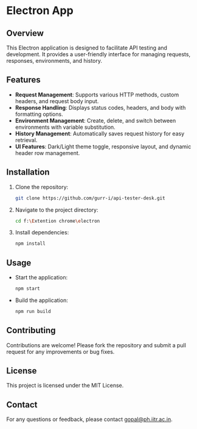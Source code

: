 
# Electron App

## Overview

This Electron application is designed to facilitate API testing and development. It provides a user-friendly interface for managing requests, responses, environments, and history.

## Features

- **Request Management**: Supports various HTTP methods, custom headers, and request body input.
- **Response Handling**: Displays status codes, headers, and body with formatting options.
- **Environment Management**: Create, delete, and switch between environments with variable substitution.
- **History Management**: Automatically saves request history for easy retrieval.
- **UI Features**: Dark/Light theme toggle, responsive layout, and dynamic header row management.

## Installation

1. Clone the repository:
   ```bash
   git clone https://github.com/gurr-i/api-tester-desk.git
   ```

2. Navigate to the project directory:

   ```bash
   cd f:\Extention chrome\electron
   ```
3. Install dependencies:

   ```bash
   npm install
   ```

## Usage

- Start the application:

  ```bash
  npm start
  ```
- Build the application:

  ```bash
  npm run build
  ```

## Contributing

Contributions are welcome! Please fork the repository and submit a pull request for any improvements or bug fixes.

## License

This project is licensed under the MIT License.

## Contact

For any questions or feedback, please contact gopal@ph.iitr.ac.in.
